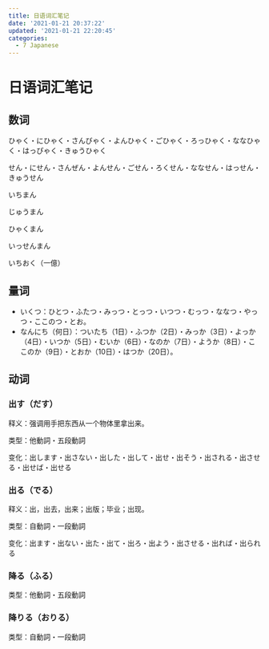 ```yaml
---
title: 日语词汇笔记
date: '2021-01-21 20:37:22'
updated: '2021-01-21 22:20:45'
categories:
  - 7 Japanese
---
```

# 日语词汇笔记

## 数词

ひゃく・にひゃく・さんびゃく・よんひゃく・ごひゃく・ろっひゃく・ななひゃく・はっぴゃく・きゅうひゃく

せん・にせん・さんぜん・よんせん・ごせん・ろくせん・ななせん・はっせん・きゅうせん

いちまん

じゅうまん

ひゃくまん

いっせんまん

いちおく（一億）

## 量词

- いくつ：ひとつ・ふたつ・みっつ・とっつ・いつつ・むっつ・ななつ・やっつ・ここのつ・とお。
- なんにち（何日）：ついたち（1日）・ふつか（2日）・みっか（3日）・よっか（4日）・いつか（5日）・むいか（6日）・なのか（7日）・ようか（8日）・ここのか（9日）・とおか（10日）・はつか（20日）。

## 动词

### 出す（だす）

释义：强调用手把东西从一个物体里拿出来。

类型：他動詞・五段動詞

变化：出します・出さない・出した・出して・出せ・出そう・出される・出させる・出せば・出せる

### 出る（でる）

释义：出，出去，出来；出版；毕业；出现。

类型：自動詞・一段動詞

变化：出ます・出ない・出た・出て・出ろ・出よう・出させる・出れば・出られる

### 降る（ふる）

类型：他動詞・五段動詞

### 降りる（おりる）

类型：自動詞・一段動詞
